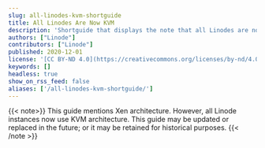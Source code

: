 ```yaml
---
slug: all-linodes-kvm-shortguide
title: All Linodes Are Now KVM
description: 'Shortguide that displays the note that all Linodes are now KVM.'
authors: ["Linode"]
contributors: ["Linode"]
published: 2020-12-01
license: '[CC BY-ND 4.0](https://creativecommons.org/licenses/by-nd/4.0)'
keywords: []
headless: true
show_on_rss_feed: false
aliases: ['/all-linodes-kvm-shortguide/']
---
```


{{< note>}}
This guide mentions Xen architecture. However, all Linode instances now use KVM architecture. This guide may be updated or replaced in the future; or it may be retained for historical purposes.
{{< /note >}}
